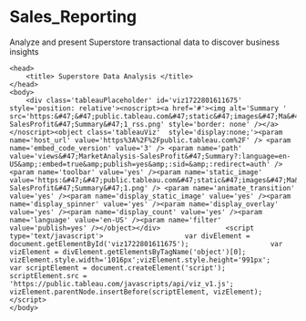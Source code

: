 # Sales_Reporting
Analyze and present Superstore transactional data to discover business insights
<html>

    <head> 
        <title> Superstore Data Analysis </title>
    </head>
    <body>
        <div class='tableauPlaceholder' id='viz1722801611675' style='position: relative'><noscript><a href='#'><img alt='Summary ' src='https:&#47;&#47;public.tableau.com&#47;static&#47;images&#47;Ma&#47;MarketAnalysis-SalesProfit&#47;Summary&#47;1_rss.png' style='border: none' /></a></noscript><object class='tableauViz'  style='display:none;'><param name='host_url' value='https%3A%2F%2Fpublic.tableau.com%2F' /> <param name='embed_code_version' value='3' /> <param name='path' value='views&#47;MarketAnalysis-SalesProfit&#47;Summary?:language=en-US&amp;:embed=true&amp;publish=yes&amp;:sid=&amp;:redirect=auth' /> <param name='toolbar' value='yes' /><param name='static_image' value='https:&#47;&#47;public.tableau.com&#47;static&#47;images&#47;Ma&#47;MarketAnalysis-SalesProfit&#47;Summary&#47;1.png' /> <param name='animate_transition' value='yes' /><param name='display_static_image' value='yes' /><param name='display_spinner' value='yes' /><param name='display_overlay' value='yes' /><param name='display_count' value='yes' /><param name='language' value='en-US' /><param name='filter' value='publish=yes' /></object></div>                <script type='text/javascript'>                    var divElement = document.getElementById('viz1722801611675');                    var vizElement = divElement.getElementsByTagName('object')[0];                    vizElement.style.width='1016px';vizElement.style.height='991px';                    var scriptElement = document.createElement('script');                    scriptElement.src = 'https://public.tableau.com/javascripts/api/viz_v1.js';                    vizElement.parentNode.insertBefore(scriptElement, vizElement);                </script>
    </body>
</html>
